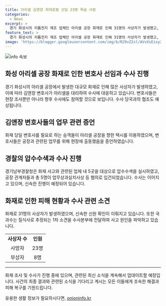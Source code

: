 ```yaml
---
title: 아리셀 김앤장 최대로펌 선임 23명 목숨 사람
categories:
  - News
excerpt: >
  경기 화성시의 리튬전지 제조 업체인 아리셀 공장 화재로 인해 31명의 사상자가 발생했고, 국내 최대 로펌인 김앤장 변호인단이 사건에 참여했다. 아리셀은 변호사를 선임하여 경찰 수사에 대응하고 있으며, 현장에도 입회했다. 경찰은 아리셀 측이 선임한 변호인에 대해 말을 거는 것을 거부했고, 화재 사고와 관련된 업체 등 5곳을 압수수색한 것으로 전해졌다. 아리셀 공장에서 31명이 숨지고 8명이 다쳤으며, 신원 확인 작업이 진행 중이다. 1차 구두 소견은 전원 질식사로 전달되었다.
feature_text: >
  경기 화성시의 리튬전지 제조 업체인 아리셀 공장 화재로 인해 31명의 사상자가 발생했고, 국내 최대 로펌인 김앤장 변호인단이 사건에 참여했다. 아리셀은 변호사를 선임하여 경찰 수사에 대응하고 있으며, 현장에도 입회했다. 경찰은 아리셀 측이 선임한 변호인에 대해 말을 거는 것을 거부했고, 화재 사고와 관련된 업체 등 5곳을 압수수색한 것으로 전해졌다. 아리셀 공장에서 31명이 숨지고 8명이 다쳤으며, 신원 확인 작업이 진행 중이다. 1차 구두 소견은 전원 질식사로 전달되었다.
image: 'https://blogger.googleusercontent.com/img/b/R29vZ2xl/AVvXsEixyZcFfHzMRdzZMjFBmAUKJYCLCGyLL1o632UiGVXcaFdKo_bkvkuCioo0uUKlGfBVcT3P84aROyZIXSBEx3Aw5nCQ3pTgDom1WDC4m8eifvWiAmWEEVb4x6G_l8C0QH225ldMjyaFvpxGEBGNO37VmDTDMHGhJPq73UglMfDca1-0aw/s1600/blogspot.png'
---
```


<p><img src="https://blogger.googleusercontent.com/img/b/R29vZ2xl/AVvXsEixyZcFfHzMRdzZMjFBmAUKJYCLCGyLL1o632UiGVXcaFdKo_bkvkuCioo0uUKlGfBVcT3P84aROyZIXSBEx3Aw5nCQ3pTgDom1WDC4m8eifvWiAmWEEVb4x6G_l8C0QH225ldMjyaFvpxGEBGNO37VmDTDMHGhJPq73UglMfDca1-0aw/s1600/blogspot.png" alt="info 속보" /></p>

<h2 data-ke-size="size26">화성 아리셀 공장 화재로 인한 변호사 선임과 수사 진행</h2>

<p data-ke-size="size16">경기 화성시의 아리셀 공장에서 발생한 대규모 화재로 인해 많은 사상자가 발생하였고, 이에 따라 김앤장 변호사가 아리셀을 대리하여 수사에 대응하고 있습니다. 변호사들은 현장 조사뿐만 아니라 향후 수사에도 참여할 것으로 보입니다. 수사 당국과의 협조도 예상됩니다.</p>

<h2 data-ke-size="size26">김앤장 변호사들의 업무 관련 증언</h2>

<p data-ke-size="size16">화재 당일 변호사를 필요로 하는 승객들이 아리셀 공장을 향한 택시를 이용하였으며, 변호사들은 공장과 관련된 업무를 위해 현장에 출동했음을 증언하였습니다.</p>

<h2 data-ke-size="size26">경찰의 압수수색과 수사 진행</h2>

<p data-ke-size="size16">경기남부경찰청은 화재 사고와 관련된 업체 내 5곳을 대상으로 압수수색을 실시하였고, 공장 관계자들과 총 5명이 업무상과실치사상 등 혐의로 입건되었습니다. 수사는 이어지고 있으며, 신속한 진행이 예정되어 있습니다.</p>

<h2 data-ke-size="size26">화재로 인한 피해 현황과 수사 관련 소견</h2>

<p data-ke-size="size16">화재로 31명의 사상자가 발생하였으며, 신속한 신원 확인이 이뤄지고 있습니다. 또한 국과수는 질식사로 추정되는 1차 소견을 수사본부에 전달하여 사고 원인을 파악하고 있습니다.</p>

<table>
    <tr>
        <td style="text-align: center; height: 17px;"><b>사상자 수</b></td>
        <td style="text-align: center; height: 17px;"><b>인원</b></td>
    </tr>
    <tr>
        <td style="text-align: center; height: 17px;">사망자</td>
        <td style="text-align: center; height: 17px;">23명</td>
    </tr>
    <tr>
        <td style="text-align: center; height: 17px;">부상자</td>
        <td style="text-align: center; height: 17px;">8명</td>
    </tr>
</table>

<hr>

<p data-ke-size="size16">화재 조사 및 수사가 진행 중에 있으며, 관련된 최신 소식을 계속해서 업데이트할 예정입니다. 사건의 최종 결과와 관련된 소식을 기다리고 계시는 모든 이들에게 조속한 해결과 피해 복구를 기원드립니다.</p>
유용한 생활 정보가 필요하시다면, <a href="https://onioninfo.kr" rel="dofollow">onioninfo.kr</a>


